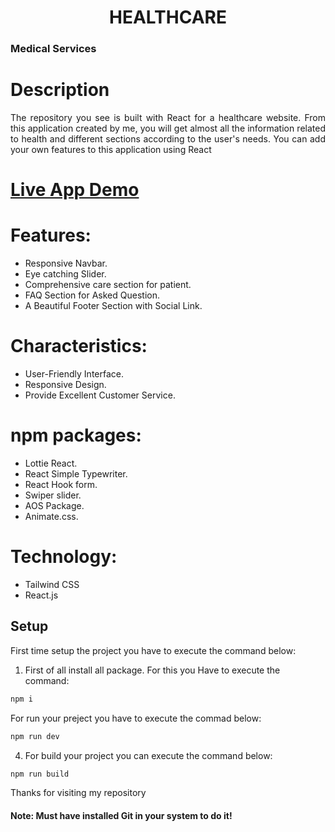 <h1 align="center">HEALTHCARE</h1>

<h3 align="justify">
    Medical Services
</h3>


# Description
<p align="justify">
    The repository you see is built with React for a healthcare website. From this application created by me, you will get almost all the information related to health and different sections according to the user's needs. You can add your own features to this application using React
</p>

# <a href="#" target="_blank"> Live App Demo</a> 
 
# Features:
- Responsive Navbar.
- Eye catching Slider.
- Comprehensive care section for patient.
- FAQ Section for Asked Question.
- A Beautiful Footer Section with Social Link.

# Characteristics: 
- User-Friendly Interface.
- Responsive Design.
- Provide Excellent Customer Service.

# npm packages:
- Lottie React.
- React Simple Typewriter.
- React Hook form.
- Swiper slider.
- AOS Package.
- Animate.css.

# Technology:

- Tailwind CSS
- React.js

## Setup

First time setup the project you have to execute the command below:

1. First of all install all package. For this you Have to execute the command:

```sh
npm i
```
For run your preject you have to execute the commad below:

```sh
npm run dev
```

4. For build your project you can execute the command below:

```sh
npm run build
```

<p align="justify">
    Thanks for visiting my repository 
</p>

#### Note: Must have installed Git in your system to do it!